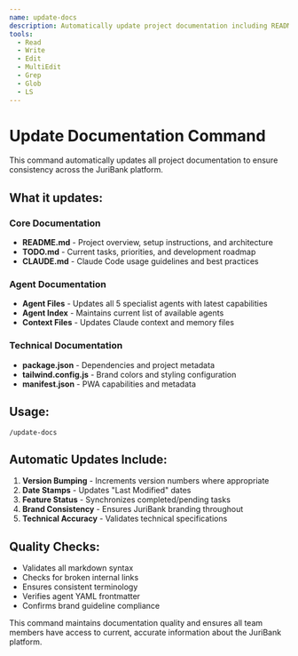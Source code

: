 ```yaml
---
name: update-docs
description: Automatically update project documentation including README, TODO, and agent documentation
tools:
  - Read
  - Write
  - Edit
  - MultiEdit
  - Grep
  - Glob
  - LS
---
```


# Update Documentation Command

This command automatically updates all project documentation to ensure consistency across the JuriBank platform.

## What it updates:

### Core Documentation
- **README.md** - Project overview, setup instructions, and architecture
- **TODO.md** - Current tasks, priorities, and development roadmap
- **CLAUDE.md** - Claude Code usage guidelines and best practices

### Agent Documentation
- **Agent Files** - Updates all 5 specialist agents with latest capabilities
- **Agent Index** - Maintains current list of available agents
- **Context Files** - Updates Claude context and memory files

### Technical Documentation
- **package.json** - Dependencies and project metadata
- **tailwind.config.js** - Brand colors and styling configuration
- **manifest.json** - PWA capabilities and metadata

## Usage:
```
/update-docs
```

## Automatic Updates Include:
1. **Version Bumping** - Increments version numbers where appropriate
2. **Date Stamps** - Updates "Last Modified" dates
3. **Feature Status** - Synchronizes completed/pending tasks
4. **Brand Consistency** - Ensures JuriBank branding throughout
5. **Technical Accuracy** - Validates technical specifications

## Quality Checks:
- Validates all markdown syntax
- Checks for broken internal links
- Ensures consistent terminology
- Verifies agent YAML frontmatter
- Confirms brand guideline compliance

This command maintains documentation quality and ensures all team members have access to current, accurate information about the JuriBank platform.